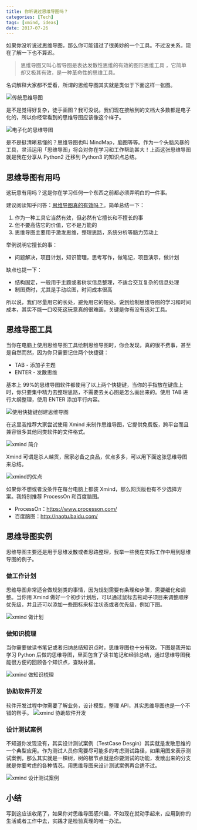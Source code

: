 ```yaml
---
title: 你听说过思维导图吗？
categories: [Tech]
tags: [xmind, ideas]
date: 2017-07-26
---
```


如果你没听说过思维导图，那么你可能错过了很美妙的一个工具。不过没关系，现在了解一下也不算迟。

<!-- more -->

> 思维导图又叫心智导图是表达发散性思维的有效的图形思维工具 ，它简单却又极其有效，是一种革命性的思维工具。

名词解释大家都不爱看，所谓的思维导图其实就是类似于下面这样一张图。

![传统思维导图](https://image.tobyqin.cn/mindmap.jpg)

是不是觉得好复杂，徒手画图？我可没说。我们现在接触到的文档大多数都是电子化的，所以你经常看到的思维导图应该像这个样子。

![电子化的思维导图](https://image.tobyqin.cn/xmind-example.png)

是不是挺清晰易懂的？思维导图也叫 MindMap，脑图等等。作为一个头脑风暴的工具，灵活运用「思维导图」将会对你在学习和工作帮助甚大！上面这张思维导图就是我在分享从 Python2 迁移到 Python3 的知识点总结。

## 思维导图有用吗

这玩意有用吗？这是你在学习任何一个东西之前都必须弄明白的一件事。

建议阅读知乎问答：[思维导图真的有效吗？](https://www.zhihu.com/question/20273625)。简单总结一下：

1. 作为一种工具它当然有效，但必然有它擅长和不擅长的事
2. 但不要高估它的价值，它不是万能的
3. 思维导图主要用于激发思维，整理思路，系统分析等脑力劳动上

举例说明它擅长的事：

- 问题解决，项目计划，知识管理，思考写作，做笔记，项目演示，做计划

缺点也提一下：

- 结构固定，一般用于主题或者树状信息整理，不适合交互复杂的信息处理
- 制图费时，尤其是手动绘图，时间成本很高

所以说，我们尽量用它的长处，避免用它的短处。说到绘制思维导图的学习和时间成本，其实不能一口咬死这玩意真的很难画，关键是你有没有选对工具。

## 思维导图工具

当你在电脑上使用思维导图工具绘制思维导图时，你会发现，真的很不费事，甚至是自然而然，因为你只需要记住两个快捷键：

- TAB - 添加子主题
- ENTER - 发散思维

基本上 99%的思维导图软件都使用了以上两个快捷键，当你的手指放在键盘上时，你只要集中精力去整理思路，不需要去关心图是怎么画出来的。使用 TAB 进行大纲整理，使用 ENTER 添加平行内容。

![使用快捷键创建思维导图](https://image.tobyqin.cn/xmind-create.gif)

在这里我推荐大家尝试使用 Xmind 来制作思维导图，它提供免费版，跨平台而且兼容很多其他同类软件的文件格式。

![xmind 简介](https://image.tobyqin.cn/xmind-intro.jpg)

Xmind 可谓是杀人越货，居家必备之良品，优点多多，可以用下面这张思维导图来总结。

![xmind的优点](https://image.tobyqin.cn/xmind-good.png)

如果你不想或者没条件在每台电脑上都装 Xmind，那么网页版也有不少选择方案。我特别推荐 ProcessOn 和百度脑图。

- ProcessOn：https://www.processon.com/
- 百度脑图：http://naotu.baidu.com/

## 思维导图实例

思维导图主要还是用于思维发散或者思路整理，我举一些我在实际工作中用到思维导图的例子。

### 做工作计划

思维导图非常适合做规划类的事情，因为规划需要有条理和步骤，需要细化和调整。当你用 Xmind 做好一个初步计划后，可以通过鼠标去拖动子项目来调整顺序优先级，并且还可以添加一些图标来标注状态或者优先级，例如下图。

![xmind 做计划](https://image.tobyqin.cn/xmind-plan.png)

### 做知识梳理

当你需要做读书笔记或者归纳总结知识点时，思维导图也十分有效。下图是我开始学习 Python 后做的思维导图，里面包含了读书笔记和经验总结，通过思维导图我能很方便的回顾各个知识点，查缺补漏。

![xmind 做知识梳理](https://image.tobyqin.cn/xmind-learn-python.png)

### 协助软件开发

软件开发过程中你需要了解业务，设计模型，整理 API，其实思维导图也是一个不错的帮手。
![xmind 协助软件开发](https://image.tobyqin.cn/xmind-design-app.png)

### 设计测试案例

不知道你发现没有，其实设计测试案例（TestCase Desgin）其实就是发散思维的一个典型应用。作为测试人员你需要尽可能多的考虑测试路径，如果用图来表示测试案例，那么其实就是一棵树，树的根节点就是你要测试的功能，发散出来的分支就是你要考虑的各种情况。用思维导图来设计测试案例再合适不过。

![xmind 设计测试案例](https://image.tobyqin.cn/test_case_by_xmind.png)

## 小结

写到这应该收尾了，如果你对思维导图感兴趣，不如现在就动手起来，应用到你的生活或者工作中去，实践才是检验真理的唯一办法。
